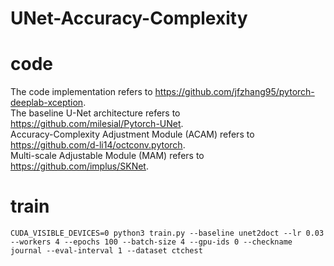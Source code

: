 # UNet-Accuracy-Complexity
# code
The code implementation refers to https://github.com/jfzhang95/pytorch-deeplab-xception.  
The baseline U-Net architecture refers to https://github.com/milesial/Pytorch-UNet.  
Accuracy-Complexity Adjustment Module (ACAM) refers to https://github.com/d-li14/octconv.pytorch.  
Multi-scale Adjustable Module (MAM) refers to https://github.com/implus/SKNet.  
# train
    CUDA_VISIBLE_DEVICES=0 python3 train.py --baseline unet2doct --lr 0.03 --workers 4 --epochs 100 --batch-size 4 --gpu-ids 0 --checkname journal --eval-interval 1 --dataset ctchest
